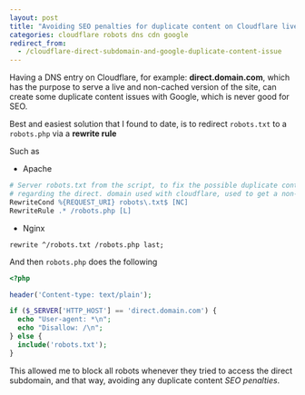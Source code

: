 ```yaml
---
layout: post
title: "Avoiding SEO penalties for duplicate content on Cloudflare live / non-cached subdomains"
categories: cloudflare robots dns cdn google
redirect_from:
  - /cloudflare-direct-subdomain-and-google-duplicate-content-issue
---
```


Having a DNS entry on Cloudflare, for example: **direct.domain.com**, which has the purpose to
serve a live and non-cached version of the site, can create some duplicate content issues with Google,
which is never good for SEO.

Best and easiest solution that I found to date, is to redirect `robots.txt` to a `robots.php` via a **rewrite rule**

Such as

- Apache
```apache
# Server robots.txt from the script, to fix the possible duplicate content on google,
# regarding the direct. domain used with cloudflare, used to get a non-cached view.
RewriteCond %{REQUEST_URI} robots\.txt$ [NC]
RewriteRule .* /robots.php [L]
```

- Nginx
```nginx
rewrite ^/robots.txt /robots.php last;
```

And then `robots.php` does the following

```php
<?php

header('Content-type: text/plain');

if ($_SERVER['HTTP_HOST'] == 'direct.domain.com') {
  echo "User-agent: *\n";
  echo "Disallow: /\n";
} else {
  include('robots.txt');
}
```

This allowed me to block all robots whenever they tried to access the direct subdomain,
and that way, avoiding any duplicate content *SEO penalties*.
